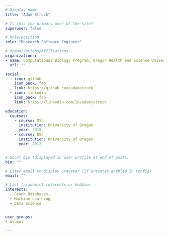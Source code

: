 ```yaml
---
# Display name
title: "Adam Struck"

# Is this the primary user of the site?
superuser: false

# Role/position
role: "Research Software Engineer"

# Organizations/Affiliations
organizations:
- name: Computational Biology Program, Oregon Health and Science University
  url: ""

social:
  - icon: github
    icon_pack: fab
    link: https://github.com/adamstruck
  - icon: linkedin
    icon_pack: fab
    link: https://linkedin.com/in/adamjstruck

education:
  courses:
    - course: MSc
      institution: University of Oregon
      year: 2015
    - course: BSc
      institution: University of Oregon
      year: 2012


# Short bio (displayed in user profile at end of posts)
bio: ""

# Enter email to display Gravatar (if Gravatar enabled in Config)
email: ""

# List (academic) interests or hobbies
interests:
  - Graph Databases
  - Machine Learning
  - Data Science


user_groups:
- Alumni

---
```

